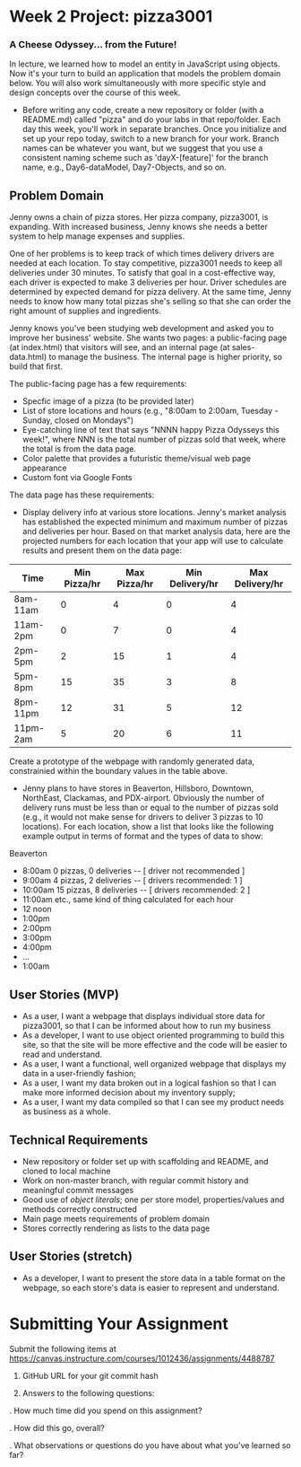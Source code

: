 # Week 2 Project: pizza3001
### A Cheese Odyssey... from the Future!

In lecture, we learned how to model an entity in JavaScript using objects. Now it's your turn to build an application that models the problem domain below. You will also work simultaneously with more specific style and design concepts over the course of this week.

* Before writing any code, create a new repository or folder (with a README.md) called "pizza" and do your labs in that repo/folder. Each day this week, you'll work in separate branches. Once you initialize and set up your repo today, switch to a new branch for your work. Branch names can be whatever you want, but we suggest that you use a consistent naming scheme such as 'dayX-[feature]' for the branch name, e.g., Day6-dataModel, Day7-Objects, and so on.

## Problem Domain
Jenny owns a chain of pizza stores. Her pizza company, pizza3001, is expanding. With increased business, Jenny knows she needs a better system to help manage expenses and supplies.

One of her problems is to keep track of which times delivery drivers are needed at each location. To stay competitive, pizza3001 needs to keep all deliveries under 30 minutes. To satisfy that goal in a cost-effective way, each driver is expected to make 3 deliveries per hour. Driver schedules are determined by expected demand for pizza delivery. At the same time, Jenny needs to know how many total pizzas she's selling so that she can order the right amount of supplies and ingredients.

Jenny knows you've been studying web development and asked you to improve her business' website.  She wants two pages: a public-facing page (at index.html) that visitors will see, and an internal page (at sales-data.html) to manage the business. The internal page is higher priority, so build that first.

The public-facing page has a few requirements:
- Specfic image of a pizza (to be provided later)
- List of store locations and hours (e.g., "8:00am to 2:00am, Tuesday - Sunday, closed on Mondays")
- Eye-catching line of text that says "NNNN happy Pizza Odysseys this week!", where NNN is the total number of pizzas sold that week, where the total is from the data page.
- Color palette that provides a futuristic theme/visual web page appearance
- Custom font via Google Fonts

The data page has these requirements:
- Display delivery info at various store locations. Jenny's market analysis has established the expected minimum and maximum number of pizzas and deliveries per hour.  Based on that market analysis data, here are the projected numbers for each location that your app will use to calculate results and present them on the data page:

| Time  | Min Pizza/hr  | Max Pizza/hr | Min Delivery/hr | Max Delivery/hr  |
|---|---|---|---|---|
| 8am-11am  | 0  | 4  | 0 | 4 |
| 11am-2pm  | 0  | 7  | 0 | 4 |
| 2pm-5pm  | 2  | 15  | 1 | 4 |
| 5pm-8pm  | 15  | 35  | 3 | 8 |
| 8pm-11pm  | 12  | 31  | 5 | 12 |
| 11pm-2am  | 5  | 20  | 6 | 11 |   

Create a prototype of the webpage with randomly generated data, constrainied within the boundary values in the table above.

- Jenny plans to have stores in Beaverton, Hillsboro, Downtown, NorthEast, Clackamas, and PDX-airport. Obviously the number of delivery runs must be less than or equal to the number of pizzas sold (e.g., it would not make sense for drivers to deliver 3 pizzas to 10 locations).  For each location, show a list that looks like the following example output in terms of format and the types of data to show:

Beaverton
- 8:00am 0 pizzas, 0 deliveries -- [ driver not recommended ]
- 9:00am 4 pizzas, 2 deliveries -- [ drivers recommended: 1 ]
- 10:00am 15 pizzas, 8 deliveries -- [ drivers recommended: 2 ]
- 11:00am etc., same kind of thing calculated for each hour
- 12 noon
- 1:00pm
- 2:00pm
- 3:00pm
- 4:00pm
- ...
- 1:00am

## User Stories (MVP)
- As a user, I want a webpage that displays individual store data for pizza3001, so that I can be informed about how to run my business
- As a developer, I want to use object oriented programming to build this site, so that the site will be more effective and the code will be easier to read and understand.
- As a user, I want a functional, well organized webpage that displays my data in a user-friendly fashion;
- As a user, I want my data broken out in a logical fashion so that I can make more informed decision about my inventory supply;
- As a user, I want my data compiled so that I can see my product needs as business as a whole.

## Technical Requirements
- New repository or folder set up with scaffolding and README, and cloned to local machine
- Work on non-master branch, with regular commit history and meaningful commit messages
- Good use of *object literals*; one per store model, properties/values and methods correctly constructed
- Main page meets requirements of problem domain
- Stores correctly rendering as lists to the data page

## User Stories (stretch)
 - As a developer, I want to present the store data in a table format on the webpage, so each store's data is easier to represent and understand.

# Submitting Your Assignment

Submit the following items at https://canvas.instructure.com/courses/1012436/assignments/4488787

1. GitHub URL for your git commit hash

2. Answers to the following questions:

  . How much time did you spend on this assignment?

  . How did this go, overall?

  . What observations or questions do you have about what you've learned so far?